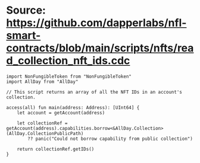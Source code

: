 # Source: https://github.com/dapperlabs/nfl-smart-contracts/blob/main/scripts/nfts/read_collection_nft_ids.cdc

```
import NonFungibleToken from "NonFungibleToken"
import AllDay from "AllDay"

// This script returns an array of all the NFT IDs in an account's collection.

access(all) fun main(address: Address): [UInt64] {
    let account = getAccount(address)

    let collectionRef = getAccount(address).capabilities.borrow<&AllDay.Collection>(AllDay.CollectionPublicPath)
        ?? panic("Could not borrow capability from public collection")
    
    return collectionRef.getIDs()
}


```